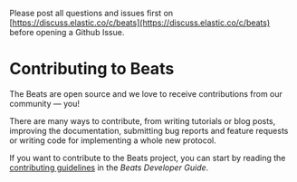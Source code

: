 Please post all questions and issues first on
[https://discuss.elastic.co/c/beats](https://discuss.elastic.co/c/beats)
before opening a Github Issue.

# Contributing to Beats

The Beats are open source and we love to receive contributions from our
community — you!

There are many ways to contribute, from writing tutorials or blog posts,
improving the documentation, submitting bug reports and feature requests or
writing code for implementing a whole new protocol.

If you want to contribute to the Beats project, you can start by reading
the [contributing guidelines](https://www.elastic.co/guide/en/beats/devguide/current/beats-contributing.html)
in the _Beats Developer Guide_.

